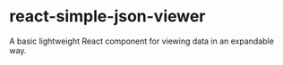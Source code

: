 # react-simple-json-viewer
A basic lightweight React component for viewing data in an expandable way.
